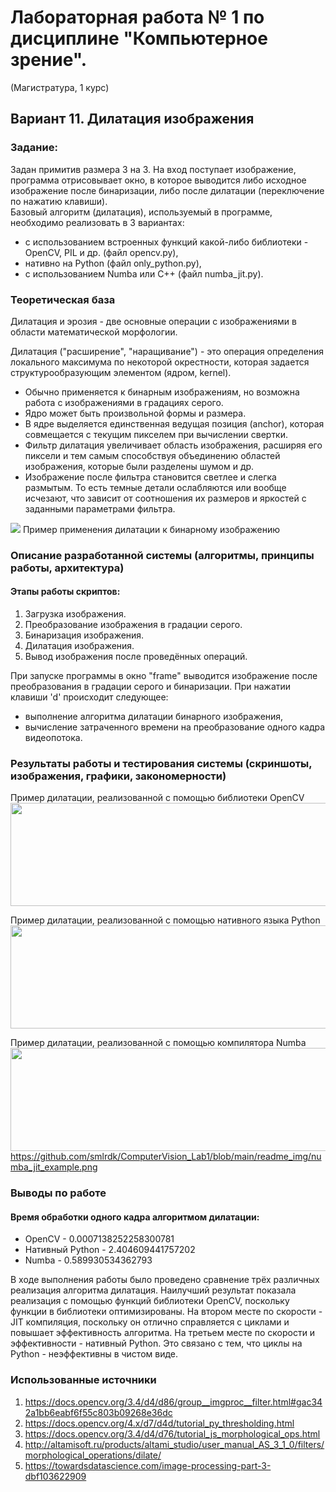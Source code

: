 # Лабораторная работа № 1 по дисциплине "Компьютерное зрение". 
(Магистратура, 1 курс)

## Вариант 11. Дилатация изображения

### Задание:
Задан примитив размера 3 на 3. На вход поступает изображение, программа отрисовывает окно, в которое выводится либо исходное изображение после бинаризации, либо после дилатации (переключение по нажатию клавиши).  
Базовый алгоритм (дилатация), используемый в программе, необходимо реализовать в 3 вариантах:
* с использованием встроенных функций какой-либо библиотеки - OpenCV, PIL и др. (файл opencv.py),
* нативно на Python (файл only_python.py),
* с использованием Numba или C++ (файл numba_jit.py).

### Теоретическая база
Дилатация и эрозия - две основные операции с изображениями в области математической морфологии.

Дилатация ("расширение", "наращивание") - это операция определения локального максимума по некоторой окрестности, которая задается структурообразующим элементом (ядром, kernel).

* Обычно применяется к бинарным изображениям, но возможна работа с изображениями в градациях серого. 
* Ядро может быть произвольной формы и размера.
* В ядре выделяется единственная ведущая позиция (anchor), которая совмещается с текущим пикселем при вычислении свертки.
* Фильтр дилатация увеличивает область изображения, расширяя его пиксели и тем самым способствуя объединению областей изображения, которые были разделены шумом и др.
* Изображение после фильтра становится светлее и слегка размытым. То есть темные детали ослабляются или вообще исчезают, что зависит от соотношения их размеров и яркостей с заданными параметрами фильтра.

<img src="https://github.com/smlrdk/ComputerVision_Lab1/blob/main/readme_img/example_dilate.png">
Пример применения дилатации к бинарному изображению

### Описание разработанной системы (алгоритмы, принципы работы, архитектура)

#### Этапы работы скриптов:
1. Загрузка изображения.
2. Преобразование изображения в градации серого.
3. Бинаризация изображения.
4. Дилатация изображения.
5. Вывод изображения после проведённых операций.

При запуске программы в окно "frame" выводится изображение после преобразования в градации серого и бинаризации. 
При нажатии клавиши 'd' происходит следующее:
* выполнение алгоритма дилатации бинарного изображения,
* вычисление затраченного времени на преобразование одного кадра видеопотока.

### Результаты работы и тестирования системы (скриншоты, изображения, графики, закономерности)

Пример дилатации, реализованной с помощью библиотеки OpenCV 
<img src="https://github.com/smlrdk/ComputerVision_Lab1/blob/main/readme_img/opencv_example.png" height="165" width="560">

Пример дилатации, реализованной с помощью нативного языка Python
<img src="https://github.com/smlrdk/ComputerVision_Lab1/blob/main/readme_img/only_python_example.png" height="165" width="560">

Пример дилатации, реализованной с помощью компилятора Numba
<img src="https://github.com/smlrdk/ComputerVision_Lab1/blob/main/readme_img/numba_jit_example.png" height="165" width="560">
https://github.com/smlrdk/ComputerVision_Lab1/blob/main/readme_img/numba_jit_example.png

### Выводы по работе

#### Время обработки одного кадра алгоритмом дилатации:
* OpenCV - 0.0007138252258300781
* Нативный Python - 2.404609441757202
* Numba - 0.589930534362793

В ходе выполнения работы было проведено сравнение трёх различных реализация алгоритма дилатация. Наилучший результат показала реализация с помощью функций библиотеки OpenCV, поскольку функции в библиотеки оптимизированы. На втором месте по скорости - JIT компиляция, поскольку он отлично справляется с циклами и повышает эффективность алгоритма. На третьем месте по скорости и эффективности - нативный Python. Это связано с тем, что циклы на Python - неэффективны в чистом виде. 

### Использованные источники
1. https://docs.opencv.org/3.4/d4/d86/group__imgproc__filter.html#gac342a1bb6eabf6f55c803b09268e36dc 
2. https://docs.opencv.org/4.x/d7/d4d/tutorial_py_thresholding.html
3. https://docs.opencv.org/3.4/d4/d76/tutorial_js_morphological_ops.html
4. http://altamisoft.ru/products/altami_studio/user_manual_AS_3_1_0/filters/morphological_operations/dilate/
5. https://towardsdatascience.com/image-processing-part-3-dbf103622909 